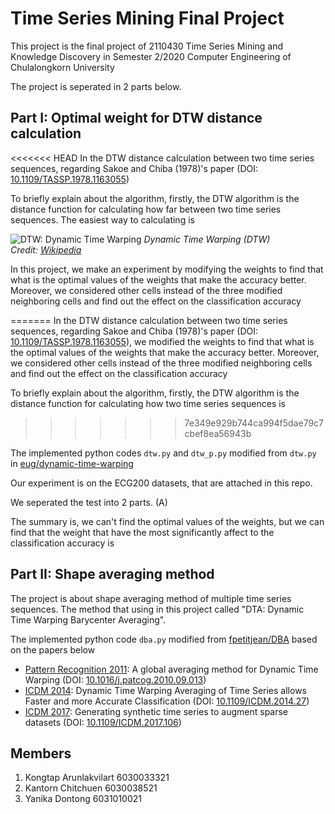 # Time Series Mining Final Project

This project is the final project of 2110430 Time Series Mining and Knowledge Discovery in Semester 2/2020 Computer Engineering of Chulalongkorn University

The project is seperated in 2 parts below.

## Part I: Optimal weight for DTW distance calculation

<<<<<<< HEAD
In the DTW distance calculation between two time series sequences, regarding Sakoe and Chiba (1978)'s paper (DOI: [10.1109/TASSP.1978.1163055](https://doi.org/10.1109/TASSP.1978.1163055))

To briefly explain about the algorithm, firstly, the DTW algorithm is the distance function for calculating how far between two time series sequences. The easiest way to calculating is 

![DTW: Dynamic Time Warping](https://upload.wikimedia.org/wikipedia/commons/a/ab/Dynamic_time_warping.png)
*Dynamic Time Warping (DTW)\
Credit: [Wikipedia](https://commons.wikimedia.org/wiki/File:Dynamic_time_warping.png)*

In this project, we make an experiment by modifying the weights to find that what is the optimal values of the weights that make the accuracy better. Moreover, we considered other cells instead of the three modified neighboring cells and find out the effect on the classification accuracy

=======
In the DTW distance calculation between two time series sequences, regarding Sakoe and Chiba (1978)'s paper (DOI: [10.1109/TASSP.1978.1163055](https://doi.org/10.1109/TASSP.1978.1163055)), we modified the weights to find that what is the optimal values of the weights that make the accuracy better. Moreover, we considered other cells instead of the three modified neighboring cells and find out the effect on the classification accuracy


To briefly explain about the algorithm, firstly, the DTW algorithm is the distance function for calculating how two time series sequences is 
>>>>>>> 7e349e929b744ca994f5dae79c7cbef8ea56943b

The implemented python codes ```dtw.py``` and ```dtw_p.py``` modified from ```dtw.py``` in [eug/dynamic-time-warping](https://github.com/eug/dynamic-time-warping) 

Our experiment is on the ECG200 datasets, that are attached in this repo.

We seperated the test into 2 parts.
(A) 

The summary is, we can't find the optimal values of the weights, but we can find that the weight that have the most significantly affect to the classification accuracy is 

## Part II: Shape averaging method

The project is about shape averaging method of multiple time series sequences. The method that using in this project called "DTA: Dynamic Time Warping Barycenter Averaging".

The implemented python code ```dba.py``` modified from [fpetitjean/DBA](https://github.com/fpetitjean/DBA) based on the papers below
* [Pattern Recognition 2011](http://francois-petitjean.com/Research/Petitjean2011-PR.pdf): A global averaging method for Dynamic Time Warping 
(DOI: [10.1016/j.patcog.2010.09.013](https://doi.org/10.1016/j.patcog.2010.09.013))
* [ICDM 2014](http://francois-petitjean.com/Research/Petitjean2014-ICDM-DTW.pdf): Dynamic Time Warping Averaging of Time Series allows Faster and more Accurate Classification
(DOI: [10.1109/ICDM.2014.27](https://doi.org/10.1109/ICDM.2014.27))
* [ICDM 2017](http://francois-petitjean.com/Research/ForestierPetitjean2017-ICDM.pdf): Generating synthetic time series to augment sparse datasets
(DOI: [10.1109/ICDM.2017.106](https://doi.org/10.1109/ICDM.2017.106))

## Members
1. Kongtap Arunlakvilart 6030033321
2. Kantorn Chitchuen 6030038521
3. Yanika Dontong 6031010021
